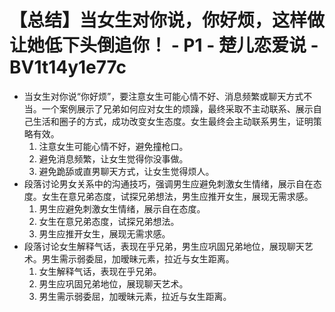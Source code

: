 # 【总结】当女生对你说，你好烦，这样做让她低下头倒追你！ - P1 - 楚儿恋爱说 - BV1t14y1e77c

-   当女生对你说“你好烦”，要注意女生可能心情不好、消息频繁或聊天方式不当。一个案例展示了兄弟如何应对女生的烦躁，最终采取不主动联系、展示自己生活和圈子的方式，成功改变女生态度。女生最终会主动联系男生，证明策略有效。
    1.  注意女生可能心情不好，避免撞枪口。
    2.  避免消息频繁，让女生觉得你没事做。
    3.  避免跪舔或直男聊天方式，让女生觉得烦人。
-   段落讨论男女关系中的沟通技巧，强调男生应避免刺激女生情绪，展示自在态度。女生在意兄弟态度，试探兄弟想法，男生应推开女生，展现无需求感。
    1.  男生应避免刺激女生情绪，展示自在态度。
    2.  女生在意兄弟态度，试探兄弟想法。
    3.  男生应推开女生，展现无需求感。
-   段落讨论女生解释气话，表现在乎兄弟，男生应巩固兄弟地位，展现聊天艺术。男生需示弱委屈，加暧昧元素，拉近与女生距离。
    1.  女生解释气话，表现在乎兄弟。
    2.  男生应巩固兄弟地位，展现聊天艺术。
    3.  男生需示弱委屈，加暧昧元素，拉近与女生距离。